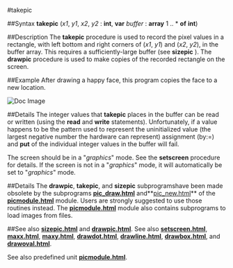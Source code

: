 
#takepic

##Syntax
**takepic** (_x1_, _y1_, _x2_, _y2_ : **int**, **var** _buffer_ : **array** 1 .. * **of** **int**)


##Description
The **takepic** procedure is used to record the pixel values in a rectangle, with left bottom and right corners of (_x1_, _y1_) and (_x2_, _y2_), in the buffer array. This requires a sufficiently-large buffer (see **sizepic** ). The **drawpic** procedure is used to make copies of the recorded rectangle on the screen.


##Example
After drawing a happy face, this program copies the face to a new location.



![Doc Image](takepic01.gif)


##Details
The integer values that **takepic** places in the buffer can be read or written (using the **read** and **write** statements). Unfortunately, if a value happens to be the pattern used to represent the uninitialized value (the largest negative number the hardware can represent) assignment (by:=) and **put** of the individual integer values in the buffer will fail.

The screen should be in a "_graphics_" mode. See the **setscreen** procedure for details. If the screen is not in a "_graphics_" mode, it will automatically be set to "_graphics_" mode.


##Details
The **drawpic**, **takepic**, and **sizepic** subprogramshave been made obsolete by the subprograms **[pic_draw.html](Pic.Draw)** and**[pic_new.html](Pic.New)** of the **[picmodule.html](Pic)** module.  Users are strongly suggested to use those routines instead. The **[picmodule.html](Pic)** module also contains subprograms to load images from files.


##See also
**[sizepic.html](sizepic)** and **[drawpic.html](drawpic)**. See also **[setscreen.html](setscreen)**, **[maxx.html](maxx)**, **[maxy.html](maxy)**, **[drawdot.html](drawdot)**, **[drawline.html](drawline)**, **[drawbox.html](drawbox)**, and **[drawoval.html](drawoval)**.

See also predefined unit **[picmodule.html](Pic)**.

